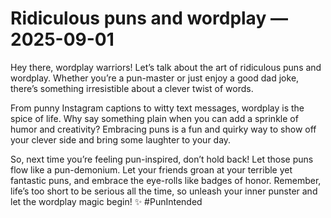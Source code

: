 # Ridiculous puns and wordplay — 2025-09-01

Hey there, wordplay warriors! Let’s talk about the art of ridiculous puns and wordplay. Whether you’re a pun-master or just enjoy a good dad joke, there’s something irresistible about a clever twist of words.

From punny Instagram captions to witty text messages, wordplay is the spice of life. Why say something plain when you can add a sprinkle of humor and creativity? Embracing puns is a fun and quirky way to show off your clever side and bring some laughter to your day.

So, next time you’re feeling pun-inspired, don’t hold back! Let those puns flow like a pun-demonium. Let your friends groan at your terrible yet fantastic puns, and embrace the eye-rolls like badges of honor. Remember, life’s too short to be serious all the time, so unleash your inner punster and let the wordplay magic begin! ✨ #PunIntended